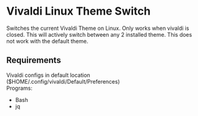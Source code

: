 # Vivaldi Linux Theme Switch
Switches the current Vivaldi Theme on Linux. Only works when vivaldi is closed.
This will actively switch between any 2 installed theme. This does not work with the default theme.

## Requirements
Vivaldi configs in default location ($HOME/.config/vivaldi/Default/Preferences)<br>
Programs:
* Bash
* jq
